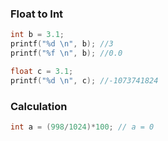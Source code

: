 ### Float to Int

```c
int b = 3.1;
printf("%d \n", b); //3
printf("%f \n", b); //0.0
```

```c
float c = 3.1;
printf("%d \n", c); //-1073741824
```

### Calculation

```c
int a = (998/1024)*100; // a = 0
```